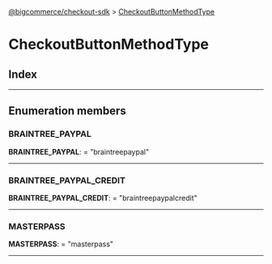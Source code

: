 [@bigcommerce/checkout-sdk](../README.md) > [CheckoutButtonMethodType](../enums/checkoutbuttonmethodtype.md)

# CheckoutButtonMethodType

## Index

---

## Enumeration members

<a id="braintree_paypal"></a>

###  BRAINTREE_PAYPAL

**BRAINTREE_PAYPAL**:  = "braintreepaypal"

___
<a id="braintree_paypal_credit"></a>

###  BRAINTREE_PAYPAL_CREDIT

**BRAINTREE_PAYPAL_CREDIT**:  = "braintreepaypalcredit"

___
<a id="masterpass"></a>

###  MASTERPASS

**MASTERPASS**:  = "masterpass"

___

